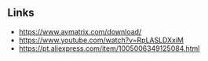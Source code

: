 ## Links
 - https://www.avmatrix.com/download/
 - https://www.youtube.com/watch?v=RpLASLDXxiM
 - https://pt.aliexpress.com/item/1005006349125084.html
